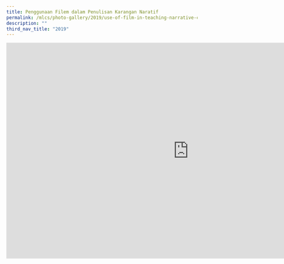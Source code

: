 ```yaml
---
title: Penggunaan Filem dalam Penulisan Karangan Naratif
permalink: /mlcs/photo-gallery/2019/use-of-film-in-teaching-narrative-composition/
description: ""
third_nav_title: "2019"
---
```

<iframe allowfullscreen="true" height="569" width="960" frameborder="0" src="https://docs.google.com/presentation/d/e/2PACX-1vR0E1GE3xDkP6qW3RsJcTtoUm2RislIWLH8t6WVPiqIHhcmRQMKCYEJU5W9fQWyC7UjUHqd5SeU1DGk/embed?start=false&amp;loop=false&amp;delayms=3000"></iframe>